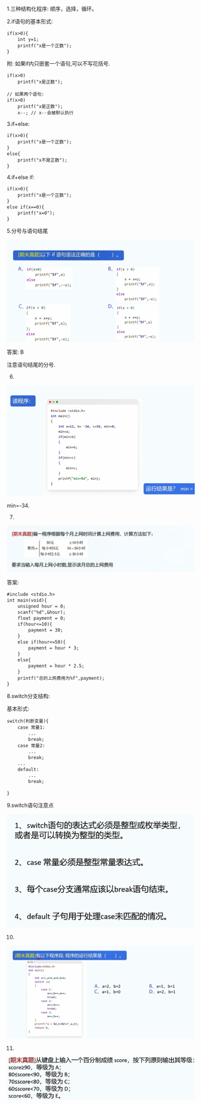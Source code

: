 1.三种结构化程序: 顺序，选择，循环。

2.if语句的基本形式:

```
if(x>0){
	int y=1;
	printf("x是一个正数");
}
```

附: 如果if内只嵌套一个语句,可以不写花括号.

```
if(x>0)
	printf("x是正数");

// 如果两个语句:
if(x>0)
	printf("x是正数");
	x--; // x--会被默认执行
```



3.if+else:

```
if(x>0){
	printf("x是一个正数");
}
else{
	printf("x不是正数");
}
```

4.if+else if:

```
if(x>0){
	printf("x是一个正数");
}
else if(x==0){
	printf("x=0");
}
```

5.分号与语句结尾

![image-20250121181615334](Pics/image-20250121181615334.png)

答案: B

注意语句结尾的分号.

6.

![image-20250121182036263](Pics/image-20250121182036263.png)

min=-34.

7.

![image-20250121182100650](Pics/image-20250121182100650.png)

答案:

```
#include <stdio.h>
int main(void){
	unsigned hour = 0;
	scanf("%d",&hour);
	float payment = 0;
	if(hour<=10){
		payment = 30;
	}
	else if(hour<=50){
		payment = hour * 3;
	}
	else{
		payment = hour * 2.5;
	}
	printf("总的上网费用为%f",payment);
}
```

8.switch分支结构:

基本形式:

```
switch(判断变量){
	case 常量1:
		...
		break;
	case 常量2:
		...
		break;
	...
	default:
		...
		break;
	
}
```

9.switch语句注意点

![image-20250121182819754](Pics/image-20250121182819754.png)

10.

![image-20250121182835671](Pics/image-20250121182835671.png)

11.

![image-20250121183014524](Pics/image-20250121183014524.png)